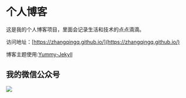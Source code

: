 # 个人博客

这是我的个人博客项目，里面会记录生活和技术的点点滴滴。


访问地址：[https://zhangqingq.github.io/](https://zhangqingq.github.io/)


博客主题使用:[Yummy-Jekyll](https://github.com/DONGChuan/Yummy-Jekyll)


## 我的微信公众号

![](http://www.ityouknow.com/assets/images/keeppuresmile_430.jpg)
